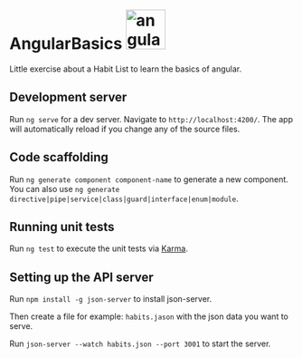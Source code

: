 
# AngularBasics <img src="https://upload.wikimedia.org/wikipedia/commons/thumb/c/cf/Angular_full_color_logo.svg/1200px-Angular_full_color_logo.svg.png" alt="angular-logo" width="70px" height="70px"/>

Little exercise about a Habit List to learn the basics of angular.

## Development server

Run `ng serve` for a dev server. Navigate to `http://localhost:4200/`. The app will automatically reload if you change any of the source files.

## Code scaffolding

Run `ng generate component component-name` to generate a new component. You can also use `ng generate directive|pipe|service|class|guard|interface|enum|module`.

## Running unit tests

Run `ng test` to execute the unit tests via [Karma](https://karma-runner.github.io).

## Setting up the API server

Run `npm install -g json-server` to install json-server.

Then create a file for example: `habits.jason` with the json data you want to serve.

Run `json-server --watch habits.json --port 3001` to start the server.


